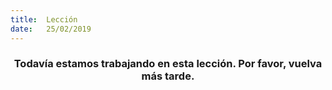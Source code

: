 ```yaml
---
title:  Lección
date:   25/02/2019
---
```


### <center>Todavía estamos trabajando en esta lección. Por favor, vuelva más tarde.</center>